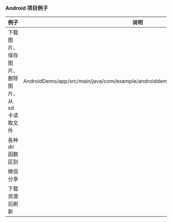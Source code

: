 ### Android 项目例子



例子 | 说明
--- | ---
下载图片、保存图片、删除图片、从sd卡读取文件 | AndroidDemo/app/src/main/java/com/example/androiddemo/DownloadImageJavaActivity.java
各种dir函数区别 |
微信分享 |
下载资源后刷新 |

